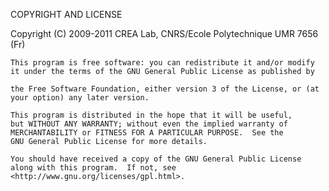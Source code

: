 
COPYRIGHT AND LICENSE

Copyright (C) 2009-2011 CREA Lab, CNRS/Ecole Polytechnique UMR 7656 (Fr)

    This program is free software: you can redistribute it and/or modify it under the terms of the GNU General Public License as published by

    the Free Software Foundation, either version 3 of the License, or (at your option) any later version.

    This program is distributed in the hope that it will be useful,
    but WITHOUT ANY WARRANTY; without even the implied warranty of
    MERCHANTABILITY or FITNESS FOR A PARTICULAR PURPOSE.  See the
    GNU General Public License for more details.

    You should have received a copy of the GNU General Public License
    along with this program.  If not, see <http://www.gnu.org/licenses/gpl.html>.
